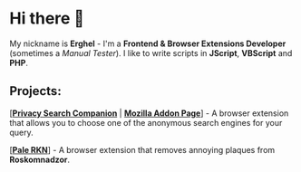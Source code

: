 # Hi there 👋

My nickname is **Erghel** - I'm a **Frontend & Browser Extensions Developer** (sometimes a _Manual Tester_). 
I like to write scripts in **JScript**, **VBScript** and **PHP**.

## Projects:
   [[**Privacy Search Companion**](https://github.com/Erghel/Privacy-Search-Companion) | [**Mozilla Addon Page**](https://addons.mozilla.org/en-US/firefox/addon/privacy-companion/)] - A browser extension that allows you to choose one of the anonymous search engines for your query.
   
   [[**Pale RKN**](https://github.com/Erghel/PaleRKN)] - A browser extension that removes annoying plaques from **Roskomnadzor**. 
